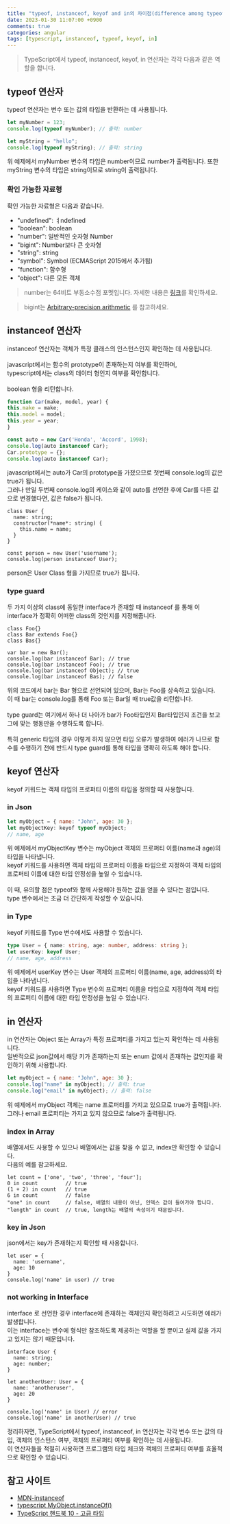 ```yaml
---
title: "typeof, instanceof, keyof and in의 차이점(difference among typeof, instanceof, keyof and in)"
date: 2023-01-30 11:07:00 +0900
comments: true
categories: angular
tags: [typescript, instanceof, typeof, keyof, in]
---
```


> TypeScript에서 typeof, instanceof, keyof, in 연산자는 각각 다음과 같은 역할을 합니다.

## typeof 연산자
typeof 연산자는 변수 또는 값의 타입을 반환하는 데 사용됩니다.

```javascript
let myNumber = 123;
console.log(typeof myNumber); // 출력: number

let myString = "hello";
console.log(typeof myString); // 출력: string
```

위 예제에서 myNumber 변수의 타입은 number이므로 number가 출력됩니다. 또한 myString 변수의 타입은 string이므로 string이 출력됩니다.

### 확인 가능한 자료형
확인 가능한 자료형은 다음과 같습니다.

- "undefined": ㅕndefined
- "boolean": boolean
- "number": 일반적인 숫자형 Number
- "bigint": Number보다 큰 숫자형
- "string": string
- "symbol": Symbol (ECMAScript 2015에서 추가됨)
- "function": 함수형
- "object": 다른 모든 객체

> number는 64비트 부동소수점 포멧입니다. 자세한 내용은 [링크](https://en.wikipedia.org/wiki/Double-precision_floating-point_format)를 확인하세요.

> bigint는 [Arbitrary-precision arithmetic](https://en.wikipedia.org/wiki/Arbitrary-precision_arithmetic) 를 참고하세요.

## instanceof 연산자
instanceof 연산자는 객체가 특정 클래스의 인스턴스인지 확인하는 데 사용됩니다.<br/>
<br/>
javascript에서는 함수의 prototype이 존재하는지 여부를 확인하며, <br/>
typescript에서는 class의 데이터 형인지 여부를 확인합니다.<br/>
<br/>
boolean 형을 리턴합니다.<br/>

```js
function Car(make, model, year) {
this.make = make;
this.model = model;
this.year = year;
}

const auto = new Car('Honda', 'Accord', 1998);
console.log(auto instanceof Car);
Car.prototype = {};
console.log(auto instanceof Car);
```

javascript에서는 auto가 Car의 prototype을 가졌으므로 첫번째 console.log의 값은 true가 됩니다.<br/>
그러나 만일 두번째 console.log의 케이스와 같이 auto를 선언한 후에 Car를 다른 값으로 변경했다면, 값은 false가 됩니다. <br/>

```tsx
class User {
  name: string;
  constructor(*name*: string) {
    this.name = name;
  }
}

const person = new User('username');
console.log(person instanceof User);
```

person은 User Class 형을 가지므로 true가 됩니다.


### type guard

두 가지 이상의 class에 동일한 interface가 존재할 때 instanceof 를 통해 이 interface가 정확히 어떠한 class의 것인지를 지정해줍니다.

```tsx
class Foo{}
class Bar extends Foo{}
class Bas{}

var bar = new Bar();
console.log(bar instanceof Bar); // true
console.log(bar instanceof Foo); // true
console.log(bar instanceof Object); // true
console.log(bar instanceof Bas); // false

```

위의 코드에서 bar는 Bar 형으로 선언되어 있으며, Bar는 Foo를 상속하고 있습니다.<br/>
이 때 bar는 console.log를 통해 Foo 또는 Bar일 때 true값을 리턴합니다.<br/><br/>
type guard는 여기에서 하나 더 나아가 bar가 Foo타입인지 Bar타입인지 조건을 보고 그에 맞는 행동만을 수행하도록 합니다.<br/><br/>
특히 generic 타입의 경우 이렇게 하지 않으면 타입 오류가 발생하여 에러가 나므로 함수를 수행하기 전에 반드시 type guard를 통해 타입을 명확히 하도록 해야 합니다.


## keyof 연산자
keyof 키워드는 객체 타입의 프로퍼티 이름의 타입을 정의할 때 사용합니다.

### in Json

```javascript
let myObject = { name: "John", age: 30 };
let myObjectKey: keyof typeof myObject;
// name, age
```

위 예제에서 myObjectKey 변수는 myObject 객체의 프로퍼티 이름(name과 age)의 타입을 나타냅니다.<br/>
keyof 키워드를 사용하면 객체 타입의 프로퍼티 이름을 타입으로 지정하여 객체 타입의 프로퍼티 이름에 대한 타입 안정성을 높일 수 있습니다.<br/><br/>
이 때, 유의할 점은 typeof와 함께 사용해야 원하는 값을 얻을 수 있다는 점입니다.<br/>
type 변수에서는 조금 더 간단하게 작성할 수 있습니다.<br/>


### in Type
keyof 키워드를 Type 변수에서도 사용할 수 있습니다.

```typescript
type User = { name: string, age: number, address: string };
let userKey: keyof User;
// name, age, address
```

위 예제에서 userKey 변수는 User 객체의 프로퍼티 이름(name, age, address)의 타입을 나타냅니다.<br/>
keyof 키워드를 사용하면 Type 변수의 프로퍼티 이름을 타입으로 지정하여 객체 타입의 프로퍼티 이름에 대한 타입 안정성을 높일 수 있습니다.<br/>


## in 연산자
in 연산자는 Object 또는 Array가 특정 프로퍼티를 가지고 있는지 확인하는 데 사용됩니다.<br/>
일반적으로 json값에서 해당 키가 존재하는지 또는 enum 값에서 존재하는 값인지를 확인하기 위해 사용합니다.<br/>

```javascript
let myObject = { name: "John", age: 30 };
console.log("name" in myObject); // 출력: true
console.log("email" in myObject); // 출력: false
```

위 예제에서 myObject 객체는 name 프로퍼티를 가지고 있으므로 true가 출력됩니다. <br/>
그러나 email 프로퍼티는 가지고 있지 않으므로 false가 출력됩니다.


### index in Array

배열에서도 사용할 수 있으나 배열에서는 값을 찾을 수 없고, index만 확인할 수 있습니다.<br/>
다음의 예를 참고하세요.<br/>

```tsx
let count = ['one', 'two', 'three', 'four'];
0 in count         // true
(1 + 2) in count   // true
6 in count         // false
"one" in count     // false, 배열의 내용이 아닌, 인덱스 값이 들어가야 합니다.
"length" in count  // true, length는 배열의 속성이기 때문입니다.
```

### key in Json

json에서는 key가 존재하는지 확인할 때 사용합니다.<br/>

```tsx
let user = {
  name: 'username',
  age: 10
}
console.log('name' in user) // true
```

### not working in Interface
interface 로 선언한 경우 interface에 존재하는 객체인지 확인하려고 시도하면 에러가 발생합니다.<br/>
이는 interface는 변수에 형식만 참조하도록 제공하는 역할을 할 뿐이고 실제 값을 가지고 있지는 않기 때문입니다.<br/>

```tsx
interface User {
  name: string;
  age: number;
}

let anotherUser: User = {
  name: 'anotheruser',
  age: 20
}

console.log('name' in User) // error
console.log('name' in anotherUser) // true
```

정리하자면, TypeScript에서 typeof, instanceof, in 연산자는 각각 변수 또는 값의 타입, 객체의 인스턴스 여부, 객체의 프로퍼티 여부를 확인하는 데 사용됩니다. <br/>
이 연산자들을 적절히 사용하면 프로그램의 타입 체크와 객체의 프로퍼티 여부를 효율적으로 확인할 수 있습니다.<br/>

## 참고 사이트

- [MDN-instanceof](https://developer.mozilla.org/ko/docs/Web/JavaScript/Reference/Operators/instanceof)
- [typescript MyObject.instanceOf()](https://stackoverflow.com/questions/24705631/typescript-myobject-instanceof)
- [TypeScript 핸드북 10 - 고급 타입](https://infoscis.github.io/2017/06/19/TypeScript-handbook-advanced-types/)